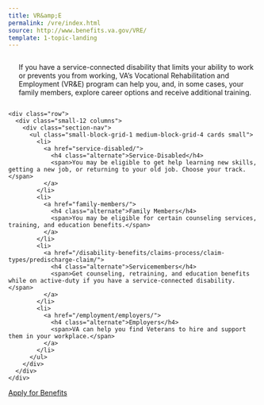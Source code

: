 ```yaml
---
title: VR&amp;E
permalink: /vre/index.html
source: http://www.benefits.va.gov/VRE/
template: 1-topic-landing
---
```



<div class="main" role="main">
  <div class="section one">
    <div class="primary">
      <div class="row">
        <div class="small-12 columns usa-content" markdown="0">
          <h3> </h3>
          <p>If you have a service-connected disability that limits your ability to work or prevents you from working, VA’s Vocational Rehabilitation and Employment (VR&amp;E) program can help you, and, in some cases, your family members, explore career options and receive additional training. </p>
        </div>
      </div>
    </div>

    <div class="row">
      <div class="small-12 columns">
        <div class="section-nav">
          <ul class="small-block-grid-1 medium-block-grid-4 cards small">
            <li>
              <a href="service-disabled/">
                <h4 class="alternate">Service-Disabled</h4>
                <span>You may be eligible to get help learning new skills, getting a new job, or returning to your old job. Choose your track.</span>
              </a>
            </li>
            <li>
              <a href="family-members/">
                <h4 class="alternate">Family Members</h4>
                <span>You may be eligible for certain counseling services, training, and education benefits.</span>
              </a>
            </li>
            <li>
              <a href="/disability-benefits/claims-process/claim-types/predischarge-claim/">
                <h4 class="alternate">Servicemembers</h4>
                <span>Get counseling, retraining, and education benefits while on active-duty if you have a service-connected disability.</span>
              </a>
            </li>
            <li>
              <a href="/employment/employers/">
                <h4 class="alternate">Employers</h4>
                <span>VA can help you find Veterans to hire and support them in your workplace.</span>
              </a>
            </li>
          </ul>
        </div>
      </div>
    </div>
</div>

<div class="section do">
  <div class="row">
    <div class="small-12 columns">
      <div class="actions">
        <a href="/disability-benefits/apply-for-benefits/" class="usa-button-primary va-button-primary usa-button-big">Apply for Benefits</a>
      </div>
    </div>
  </div>
</div> 
